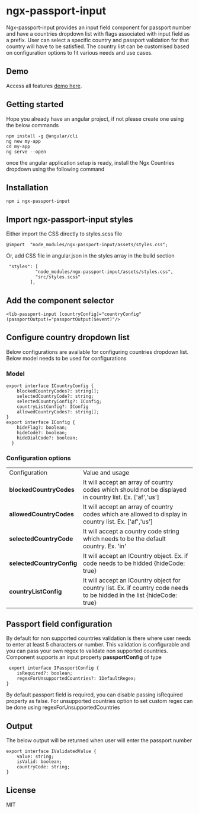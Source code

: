 # ngx-passport-input

Ngx-passport-input provides an input field component for passport number and have a countries dropdown list with flags associated with input field as a prefix. User can select a specific country and passport validation for that country will have to be satisfied. The country list can be customised based on configuration options to fit various needs and use cases. 

## Demo
Access all features <a href="https://kapilkumar0037.github.io/ngx-passport-input-demo/#/default">demo here</a>.

## Getting started

Hope you already have an angular project, if not please create one using the below commands

```
npm install -g @angular/cli
ng new my-app
cd my-app
ng serve --open
```

once the angular application setup is ready, install the Ngx Countries dropdown using the following command

## Installation
```
npm i ngx-passport-input
```
## Import ngx-passport-input styles
   Either import the CSS directly to styles.scss file

   ```
   @import  "node_modules/ngx-passport-input/assets/styles.css";
   ```

   Or, add CSS file in angular.json in the styles array in the build section

   ```
    "styles": [
              "node_modules/ngx-passport-input/assets/styles.css",
              "src/styles.scss"
            ],
   ```
## Add the component selector

```
<lib-passport-input [countryConfig]="countryConfig" (passportOutput)="passportOutput($event)"/>

```
## Configure country dropdown list
Below configurations are available for configuring countries dropdown list. Below model needs to be used for configurations

### Model
```
export interface ICountryConfig {
    blockedCountryCodes?: string[];
    selectedCountryCode?: string;
    selectedCountryConfig?: IConfig;
    countryListConfig?: IConfig
    allowedCountryCodes?: string[];
}
export interface IConfig {
    hideFlag?: boolean;
    hideCode?: boolean;
    hideDialCode?: boolean;
  }

```
### Configuration options
<table role="table">
 <tbody><tr>
  <td>Configuration</td>
  <td>Value and usage</td>
 </tr>
<tr>
  <td><b>blockedCountryCodes</b></td>
  <td>It will accept an array of country codes which should not be displayed in country list. Ex. ['af','us']</td>
 </tr>
<tr>
  <td><b>allowedCountryCodes</b></td>
  <td>It will accept an array of country codes which are allowed to display in country list. Ex. ['af','us']</td>
 </tr>
 <tr>
  <td><b>selectedCountryCode</b></td>
  <td>It will accept a country code string which needs to be the default country. Ex. 'in'</td>
 </tr>
  <tr>
  <td><b>selectedCountryConfig</b></td>
  <td>It will accept an ICountry object. Ex. if code needs to be hidded {hideCode: true}</td>
 </tr>
    <td><b>countryListConfig</b></td>
  <td>It will accept an ICountry object for country list. Ex. if country code needs to be hidded in the list {hideCode: true}</td>
 </tr>
</tbody></table>

## Passport field configuration
By default for non supported countries validation is there where user needs to enter at least 5 characters or number. This validation is configurable and you can pass your own regex to validate non supported countries.
Component supports an input property  <b> passportConfig</b> of type 
```
 export interface IPassportConfig {
    isRequired?: boolean;
    regexForUnsupportedCountries?: IDefaultRegex;
}
```
By default passport field is required, you can disable passing isRequired property as false.
For unsupported countries option to set custom regex can be done using regexForUnsupportedCountries
## Output
The below output will be returned when user will enter the passport number
```
export interface IValidatedValue {
    value: string;
    isValid: boolean;
    countryCode: string;
}
```

## License
MIT
